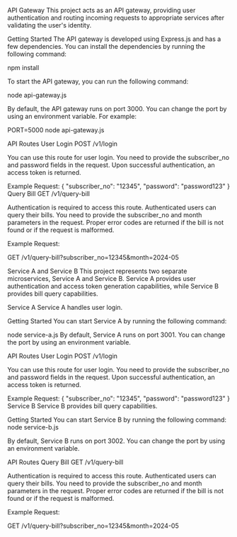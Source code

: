 API Gateway
This project acts as an API gateway, providing user authentication and routing incoming requests to appropriate services after validating the user's identity.

Getting Started
The API gateway is developed using Express.js and has a few dependencies. You can install the dependencies by running the following command:

npm install

To start the API gateway, you can run the following command:

node api-gateway.js

By default, the API gateway runs on port 3000. You can change the port by using an environment variable. For example:

PORT=5000 node api-gateway.js

API Routes
User Login
POST /v1/login

You can use this route for user login. You need to provide the subscriber_no and password fields in the request. Upon successful authentication, an access token is returned.

Example Request:
{
    "subscriber_no": "12345",
    "password": "password123"
}
Query Bill
GET /v1/query-bill

Authentication is required to access this route. Authenticated users can query their bills. You need to provide the subscriber_no and month parameters in the request. Proper error codes are returned if the bill is not found or if the request is malformed.

Example Request:

GET /v1/query-bill?subscriber_no=12345&month=2024-05

Service A and Service B
This project represents two separate microservices, Service A and Service B. Service A provides user authentication and access token generation capabilities, while Service B provides bill query capabilities.

Service A
Service A handles user login.

Getting Started
You can start Service A by running the following command:

node service-a.js
By default, Service A runs on port 3001. You can change the port by using an environment variable.

API Routes
User Login
POST /v1/login

You can use this route for user login. You need to provide the subscriber_no and password fields in the request. Upon successful authentication, an access token is returned.

Example Request:
{
    "subscriber_no": "12345",
    "password": "password123"
}
Service B
Service B provides bill query capabilities.

Getting Started
You can start Service B by running the following command:
node service-b.js

By default, Service B runs on port 3002. You can change the port by using an environment variable.

API Routes
Query Bill
GET /v1/query-bill

Authentication is required to access this route. Authenticated users can query their bills. You need to provide the subscriber_no and month parameters in the request. Proper error codes are returned if the bill is not found or if the request is malformed.

Example Request:

GET /v1/query-bill?subscriber_no=12345&month=2024-05
